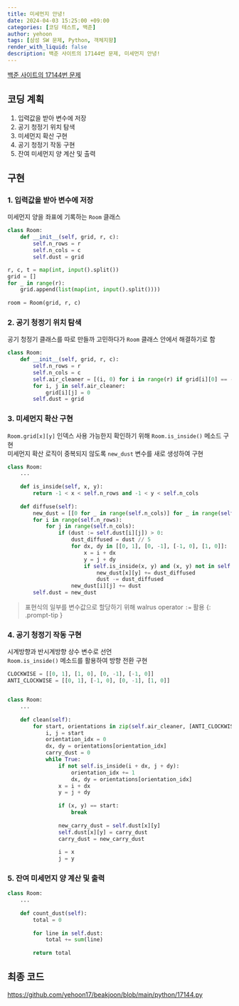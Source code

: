 ```yaml
---
title: 미세먼지 안녕!
date: 2024-04-03 15:25:00 +09:00
categories: [코딩 테스트, 백준]
author: yehoon
tags: [삼성 SW 문제, Python, 객체지향]
render_with_liquid: false
description: 백준 사이트의 17144번 문제, 미세먼지 안녕!
---
```


[백준 사이트의 17144번 문제](https://www.acmicpc.net/problem/17144)

## 코딩 계획
1. 입력값을 받아 변수에 저장
2. 공기 청정기 위치 탐색
3. 미세먼지 확산 구현
4. 공기 청정기 작동 구현
5. 잔여 미세먼지 양 계산 및 출력


## 구현
### 1. 입력값을 받아 변수에 저장
미세먼지 양을 좌표에 기록하는 `Room` 클래스
```python
class Room:
    def __init__(self, grid, r, c):
        self.n_rows = r
        self.n_cols = c
        self.dust = grid

r, c, t = map(int, input().split())
grid = []
for _ in range(r):
    grid.append(list(map(int, input().split())))
    
room = Room(grid, r, c)
```

### 2. 공기 청정기 위치 탐색
공기 청정기 클래스를 따로 만들까 고민하다가 `Room` 클래스 안에서 해결하기로 함
```python 
class Room:
    def __init__(self, grid, r, c):
        self.n_rows = r
        self.n_cols = c
        self.air_cleaner = [(i, 0) for i in range(r) if grid[i][0] == -1]
        for i, j in self.air_cleaner:
            grid[i][j] = 0
        self.dust = grid
``` 

### 3. 미세먼지 확산 구현
`Room.grid[x][y]` 인덱스 사용 가능한지 확인하기 위해 `Room.is_inside()` 메소드 구현  
미세먼지 확산 로직이 중복되지 않도록 `new_dust` 변수를 새로 생성하여 구현
```python
class Room:
    ...
        
    def is_inside(self, x, y):
        return -1 < x < self.n_rows and -1 < y < self.n_cols
    
    def diffuse(self):
        new_dust = [[0 for _ in range(self.n_cols)] for _ in range(self.n_rows)]
        for i in range(self.n_rows):
            for j in range(self.n_cols):
                if (dust := self.dust[i][j]) > 0:
                    dust_diffused = dust // 5
                    for dx, dy in [[0, 1], [0, -1], [-1, 0], [1, 0]]:
                        x = i + dx
                        y = j + dy
                        if self.is_inside(x, y) and (x, y) not in self.air_cleaner:
                            new_dust[x][y] += dust_diffused
                            dust -= dust_diffused
                    new_dust[i][j] += dust
        self.dust = new_dust
```

> 표현식의 일부를 변수값으로 할당하기 위해 walrus operator `:=` 활용
{: .prompt-tip }

### 4. 공기 청정기 작동 구현
시계방향과 반시계방향 상수 변수로 선언  
`Room.is_inside()` 메소드를 활용하여 방향 전환 구현

```python
CLOCKWISE = [[0, 1], [1, 0], [0, -1], [-1, 0]]
ANTI_CLOCKWISE = [[0, 1], [-1, 0], [0, -1], [1, 0]]


class Room:
    ...
        
    def clean(self):
        for start, orientations in zip(self.air_cleaner, [ANTI_CLOCKWISE, CLOCKWISE]):
            i, j = start
            orientation_idx = 0
            dx, dy = orientations[orientation_idx]
            carry_dust = 0
            while True:
                if not self.is_inside(i + dx, j + dy):
                    orientation_idx += 1
                    dx, dy = orientations[orientation_idx]
                x = i + dx
                y = j + dy
                
                if (x, y) == start:
                    break
                    
                new_carry_dust = self.dust[x][y]
                self.dust[x][y] = carry_dust
                carry_dust = new_carry_dust
                
                i = x
                j = y
```

### 5. 잔여 미세먼지 양 계산 및 출력
```python
class Room:
    ...
            
    def count_dust(self):
        total = 0
        
        for line in self.dust:
            total += sum(line)
            
        return total
```

## 최종 코드
<https://github.com/yehoon17/beakjoon/blob/main/python/17144.py>

